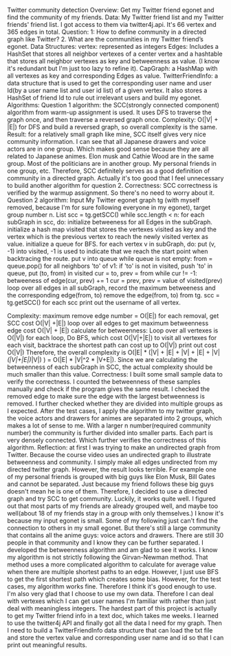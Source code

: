 Twitter community detection
Overview: Get my Twitter friend egonet and find the community of my friends.
Data: My Twitter friend list and my Twitter friends' friend list. I got access to them via twitter4j.api. It's 66 vertex and 365 edges in total.
Question: 1: How to define community in a directed graph like Twitter?
2. What are the communities in my Twitter friend’s egonet.
Data Structures:
vertex: represented as integers
Edges: Includes a HashSet that stores all neighbor vertexes of a center vertex and a hashtable that stores all neighbor vertexes as key and betweenness as value. (I know it's redundant but I'm just too lazy to refine it).
CapGraph: a HashMap with all vertexes as key and corresponding Edges as value.
TwitterFriendInfo: a data structure that is used to get the corresponding user name and user Id(by a user name list and user id list) of a given vertex. It also stores a HashSet of friend Id to rule out irrelevant users and build my egonet.
Algorithms: 
Question 1 algorithm: the SCC(strongly connected component) algorithm from warm-up assignment is used. It uses DFS to traverse the graph once, and then traverse a reversed graph once. 
Complexity: O(|V| + |E|) for DFS and build a reversed graph, so overall complexity is the same.
Result: for a relatively small graph like mine, SCC itself gives very nice community information. I can see that all Japanese drawers and voice actors are in one group. Which makes good sense because they are all related to Japanese animes. Elon musk and Cathie Wood are in the same group. Most of the politicians are in another group. My personal friends in one group, etc. Therefore, SCC definitely serves as a good definition of community in a directed graph. Actually it's too good that I feel unnecessary to build another algorithm for question 2.
Correctness: SCC correctness is verified by the warmup assignment. So there's no need to worry about it.
Question 2 algorithm: 
Input My Twitter egonet graph tg (with myself removed, because I'm for sure following everyone in my egonet), target group number n.
List<graph> scc = tg.getSCC()
while scc.length < n:
for each subGraph in scc, do:
initialize betweeness for all Edges in the subGraph.
initialize a hash map visited that stores the vertexes visited as key and the vertex which is the previous vertex to reach
the newly visited vertex as value.
initialize a queue for BFS.
for each vertex v in subGraph, do:
put (v, -1) into visited, -1 is used to indicate that we reach the start point when backtracing the route.
put v into queue
while queue is not empty:
from = queue.pop()
for all neighbors 'to' of v1:
if 'to' is not in visited, push 'to' in queue, put (to, from) in visited
cur = to, prev = from
while cur != -1:
betweeness of edge(cur, prev) += 1
cur = prev, prev = value of visited(prev)
loop over all edges in all subGraph, record the maximum betweeness and the corresponding edge(from, to)
remove the edge(from, to) from tg.
scc = tg.getSCC()
for each scc print out the username of all vertex.

Complexity: 
maximum remove edge number = O(|E|)
for each removal, get SCC cost O(|V| +|E|)
loop over all edges to get maximum betweenness edge cost O(|V| + |E|)
calculate for betweenness:
Loop over all vertexes is O(|V|)
for each loop, Do BFS, which cost O(|V|+|E|) to visit all vertexes
for each visit, backtrace the shortest path can cost up to O(|V|)
print out cost O(|V|)
Therefore, the overall complexity is O(|E| * (|V| + |E| + |V| + |E| + |V|*(|V|+|E|)*|V|) ) = O(|E| * |V|^2 * |V+E|). Since we are calculating the betweenness of each subGraph in SCC, the actual complexity should be much smaller than this value.
Correctness: I built some small sample data to verify the correctness. I counted the betweenness of these samples manually and check if the program gives the same result. I checked the removed edge to make sure the edge with the largest betweenness is removed. I further checked whether they are divided into multiple groups as I expected.
After the test cases, I apply the algorithm to my twitter graph, the voice actors and drawers for animes are separated into 2 groups, which makes a lot of sense to me. With a larger n number(required community number) the community is further divided into smaller parts. Each part is very densely connected. Which further verifies the correctness of this algorithm.
Reflection: at first I was trying to make an undirected graph from Twitter. Because the course video uses an undirected graph to illustrate betweenness and community. I simply make all edges undirected from my directed twitter graph. However, the result looks terrible. For example one of my personal friends is grouped with big guys like Elon Musk, Bill Gates and cannot be separated. Just because my friend follows these big guys doesn't mean he is one of them. Therefore, I decided to use a directed graph and try SCC to get community. Luckily, it works quite well.
I figured out that most parts of my friends are already grouped well, and maybe too well(about 18 of my friends stay in a group with only themselves.) I know it's because my input egonet is small. Some of my following just can't find the connection to others in my small egonet. But there's still a large community that contains all the anime guys: voice actors and drawers. There are still 30 people in that community and I know they can be further separated. I developed the betweenness algorithm and am glad to see it works.
I know my algorithm is not strictly following the Girvan-Newman method. That method uses a more complicated algorithm to calculate for average value when there are multiple shortest paths to an edge. However, I just use BFS to get the first shortest path which creates some bias. However, for the test cases, my algorithm works fine. Therefore I think it's good enough to use.
 	I'm also very glad that I choose to use my own data. Therefore I can deal with vertexes which I can get user names I'm familiar with rather than just deal with meaningless integers. The hardest part of this project is actually to get my Twitter friend info in a text doc, which takes me weeks. I learned to use the twitter4j API and finally got all the data I need for my graph. Then I need to build a TwitterFriendInfo data structure that can load the txt file and store the vertex value and corresponding user name and id so that I can print out meaningful results.


